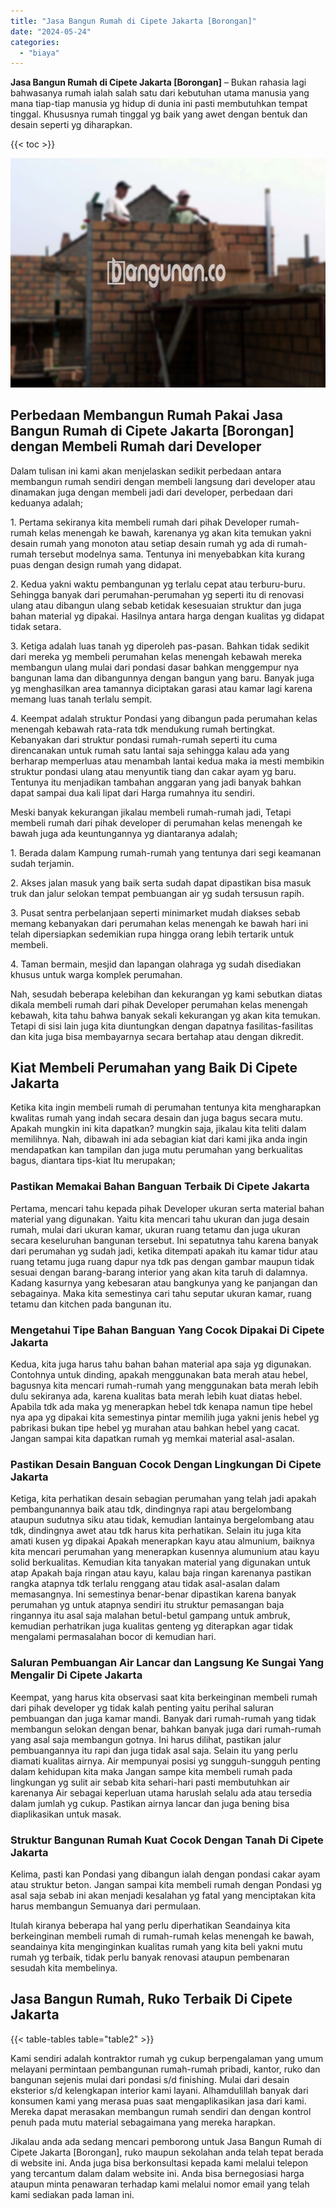 ```yaml
---
title: "Jasa Bangun Rumah di Cipete Jakarta [Borongan]"
date: "2024-05-24"
categories: 
  - "biaya"
---
```


**Jasa Bangun Rumah di Cipete Jakarta \[Borongan\]** – Bukan rahasia lagi bahwasanya rumah ialah salah satu dari kebutuhan utama manusia yang mana tiap-tiap manusia yg hidup di dunia ini pasti membutuhkan tempat tinggal. Khususnya rumah tinggal yg baik yang awet dengan bentuk dan desain seperti yg diharapkan.

{{< toc >}}

![Jasa Bangun Rumah di Cipete Jakarta [Borongan]](/images/borong-bangunan-31.png)

## Perbedaan Membangun Rumah Pakai Jasa Bangun Rumah di Cipete Jakarta \[Borongan\] dengan Membeli Rumah dari Developer

Dalam tulisan ini kami akan menjelaskan sedikit perbedaan antara membangun rumah sendiri dengan membeli langsung dari developer atau dinamakan juga dengan membeli jadi dari developer, perbedaan dari keduanya adalah;

1\. Pertama sekiranya kita membeli rumah dari pihak Developer rumah-rumah kelas menengah ke bawah, karenanya yg akan kita temukan yakni desain rumah yang monoton atau setiap desain rumah yg ada di rumah-rumah tersebut modelnya sama. Tentunya ini menyebabkan kita kurang puas dengan design rumah yang didapat.

2\. Kedua yakni waktu pembangunan yg terlalu cepat atau terburu-buru. Sehingga banyak dari perumahan-perumahan yg seperti itu di renovasi ulang atau dibangun ulang sebab ketidak kesesuaian struktur dan juga bahan material yg dipakai. Hasilnya antara harga dengan kualitas yg didapat tidak setara.

3\. Ketiga adalah luas tanah yg diperoleh pas-pasan. Bahkan tidak sedikit dari mereka yg membeli perumahan kelas menengah kebawah mereka membangun ulang mulai dari pondasi dasar bahkan menggempur nya bangunan lama dan dibangunnya dengan bangun yang baru. Banyak juga yg menghasilkan area tamannya diciptakan garasi atau kamar lagi karena memang luas tanah terlalu sempit.

4\. Keempat adalah struktur Pondasi yang dibangun pada perumahan kelas menengah kebawah rata-rata tdk mendukung rumah bertingkat. Kebanyakan dari struktur pondasi rumah-rumah seperti itu cuma direncanakan untuk rumah satu lantai saja sehingga kalau ada yang berharap memperluas atau menambah lantai kedua maka ia mesti membikin struktur pondasi ulang atau menyuntik tiang dan cakar ayam yg baru. Tentunya itu menjadikan tambahan anggaran yang jadi banyak bahkan dapat sampai dua kali lipat dari Harga rumahnya itu sendiri.

Meski banyak kekurangan jikalau membeli rumah-rumah jadi, Tetapi membeli rumah dari pihak developer di perumahan kelas menengah ke bawah juga ada keuntungannya yg diantaranya adalah;

1\. Berada dalam Kampung rumah-rumah yang tentunya dari segi keamanan sudah terjamin.

2\. Akses jalan masuk yang baik serta sudah dapat dipastikan bisa masuk truk dan jalur selokan tempat pembuangan air yg sudah tersusun rapih.

3\. Pusat sentra perbelanjaan seperti minimarket mudah diakses sebab memang kebanyakan dari perumahan kelas menengah ke bawah hari ini telah dipersiapkan sedemikian rupa hingga orang lebih tertarik untuk membeli.

4\. Taman bermain, mesjid dan lapangan olahraga yg sudah disediakan khusus untuk warga komplek perumahan.

Nah, sesudah beberapa kelebihan dan kekurangan yg kami sebutkan diatas dikala membeli rumah dari pihak Developer perumahan kelas menengah kebawah, kita tahu bahwa banyak sekali kekurangan yg akan kita temukan. Tetapi di sisi lain juga kita diuntungkan dengan dapatnya fasilitas-fasilitas dan kita juga bisa membayarnya secara bertahap atau dengan dikredit.

## Kiat Membeli Perumahan yang Baik Di Cipete Jakarta

Ketika kita ingin membeli rumah di perumahan tentunya kita mengharapkan kwalitas rumah yang indah secara desain dan juga bagus secara mutu. Apakah mungkin ini kita dapatkan? mungkin saja, jikalau kita teliti dalam memilihnya. Nah, dibawah ini ada sebagian kiat dari kami jika anda ingin mendapatkan kan tampilan dan juga mutu perumahan yang berkualitas bagus, diantara tips-kiat Itu merupakan;

### Pastikan Memakai Bahan Banguan Terbaik Di Cipete Jakarta

Pertama, mencari tahu kepada pihak Developer ukuran serta material bahan material yang digunakan. Yaitu kita mencari tahu ukuran dan juga desain rumah, mulai dari ukuran kamar, ukuran ruang tetamu dan juga ukuran secara keseluruhan bangunan tersebut. Ini sepatutnya tahu karena banyak dari perumahan yg sudah jadi, ketika ditempati apakah itu kamar tidur atau ruang tetamu juga ruang dapur nya tdk pas dengan gambar maupun tidak sesuai dengan barang-barang interior yang akan kita taruh di dalamnya. Kadang kasurnya yang kebesaran atau bangkunya yang ke panjangan dan sebagainya. Maka kita semestinya cari tahu seputar ukuran kamar, ruang tetamu dan kitchen pada bangunan itu.

### Mengetahui Tipe Bahan Banguan Yang Cocok Dipakai Di Cipete Jakarta

Kedua, kita juga harus tahu bahan bahan material apa saja yg digunakan. Contohnya untuk dinding, apakah menggunakan bata merah atau hebel, bagusnya kita mencari rumah-rumah yang menggunakan bata merah lebih dulu sekiranya ada, karena kualitas bata merah lebih kuat diatas hebel. Apabila tdk ada maka yg menerapkan hebel tdk kenapa namun tipe hebel nya apa yg dipakai kita semestinya pintar memilih juga yakni jenis hebel yg pabrikasi bukan tipe hebel yg murahan atau bahkan hebel yang cacat. Jangan sampai kita dapatkan rumah yg memkai material asal-asalan.

### Pastikan Desain Banguan Cocok Dengan Lingkungan Di Cipete Jakarta

Ketiga, kita perhatikan desain sebagian perumahan yang telah jadi apakah pembangunannya baik atau tdk, dindingnya rapi atau bergelombang ataupun sudutnya siku atau tidak, kemudian lantainya bergelombang atau tdk, dindingnya awet atau tdk harus kita perhatikan. Selain itu juga kita amati kusen yg dipakai Apakah menerapkan kayu atau almunium, baiknya kita mencari perumahan yang menerapkan kusennya alumunium atau kayu solid berkualitas. Kemudian kita tanyakan material yang digunakan untuk atap Apakah baja ringan atau kayu, kalau baja ringan karenanya pastikan rangka atapnya tdk terlalu renggang atau tidak asal-asalan dalam memasangnya. Ini semestinya benar-benar dipastikan karena banyak perumahan yg untuk atapnya sendiri itu struktur pemasangan baja ringannya itu asal saja malahan betul-betul gampang untuk ambruk, kemudian perhatrikan juga kualitas genteng yg diterapkan agar tidak mengalami permasalahan bocor di kemudian hari.

### Saluran Pembuangan Air Lancar dan Langsung Ke Sungai Yang Mengalir Di Cipete Jakarta

Keempat, yang harus kita observasi saat kita berkeinginan membeli rumah dari pihak developer yg tidak kalah penting yaitu perihal saluran pembuangan dan juga kamar mandi. Banyak dari rumah-rumah yang tidak membangun selokan dengan benar, bahkan banyak juga dari rumah-rumah yang asal saja membangun gotnya. Ini harus dilihat, pastikan jalur pembuangannya itu rapi dan juga tidak asal saja. Selain itu yang perlu diamati kualitas airnya. Air mempunyai posisi yg sungguh-sungguh penting dalam kehidupan kita maka Jangan sampe kita membeli rumah pada lingkungan yg sulit air sebab kita sehari-hari pasti membutuhkan air karenanya Air sebagai keperluan utama haruslah selalu ada atau tersedia dalam jumlah yg cukup. Pastikan airnya lancar dan juga bening bisa diaplikasikan untuk masak.

### Struktur Bangunan Rumah Kuat Cocok Dengan Tanah Di Cipete Jakarta

Kelima, pasti kan Pondasi yang dibangun ialah dengan pondasi cakar ayam atau struktur beton. Jangan sampai kita membeli rumah dengan Pondasi yg asal saja sebab ini akan menjadi kesalahan yg fatal yang menciptakan kita harus membangun Semuanya dari permulaan.

Itulah kiranya beberapa hal yang perlu diperhatikan Seandainya kita berkeinginan membeli rumah di rumah-rumah kelas menengah ke bawah, seandainya kita menginginkan kualitas rumah yang kita beli yakni mutu rumah yg terbaik, tidak perlu banyak renovasi ataupun pembenaran sesudah kita membelinya.

## Jasa Bangun Rumah, Ruko Terbaik Di Cipete Jakarta

{{< table-tables table="table2" >}}

Kami sendiri adalah kontraktor rumah yg cukup berpengalaman yang umum melayani permintaan pembangunan rumah-rumah pribadi, kantor, ruko dan bangunan sejenis mulai dari pondasi s/d finishing. Mulai dari desain eksterior s/d kelengkapan interior kami layani. Alhamdulillah banyak dari konsumen kami yang merasa puas saat mengaplikasikan jasa dari kami. Mereka dapat merasakan membangun rumah sendiri dan dengan kontrol penuh pada mutu material sebagaimana yang mereka harapkan.

Jikalau anda ada sedang mencari pemborong untuk Jasa Bangun Rumah di Cipete Jakarta \[Borongan\], ruko maupun sekolahan anda telah tepat berada di website ini. Anda juga bisa berkonsultasi kepada kami melalui telepon yang tercantum dalam dalam website ini. Anda bisa bernegosiasi harga ataupun minta penawaran terhadap kami melalui nomor email yang telah kami sediakan pada laman ini.
